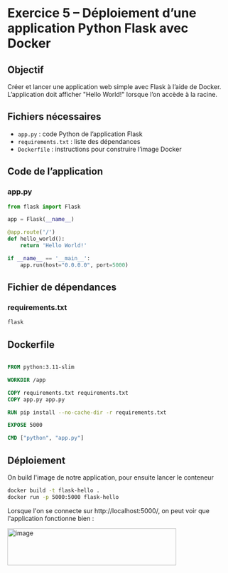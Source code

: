 # Exercice 5 – Déploiement d’une application Python Flask avec Docker

## Objectif
Créer et lancer une application web simple avec Flask à l’aide de Docker.  
L’application doit afficher "Hello World!" lorsque l’on accède à la racine.

## Fichiers nécessaires
- `app.py` : code Python de l’application Flask  
- `requirements.txt` : liste des dépendances  
- `Dockerfile` : instructions pour construire l’image Docker  

## Code de l’application

### app.py
```python
from flask import Flask

app = Flask(__name__)

@app.route('/')
def hello_world():
    return 'Hello World!'

if __name__ == '__main__':
    app.run(host="0.0.0.0", port=5000)
```

## Fichier de dépendances

### requirements.txt
```txt
flask
```

## Dockerfile
```dockerfile

FROM python:3.11-slim

WORKDIR /app

COPY requirements.txt requirements.txt
COPY app.py app.py

RUN pip install --no-cache-dir -r requirements.txt

EXPOSE 5000

CMD ["python", "app.py"]
```

## Déploiement

On build l'image de notre application, pour ensuite lancer le conteneur

```bash
docker build -t flask-hello .
docker run -p 5000:5000 flask-hello
```

Lorsque l'on se connecte sur http://localhost:5000/, on peut voir que l'application fonctionne bien :

<img width="380" height="83" alt="image" src="https://github.com/user-attachments/assets/01faa13d-7f36-4de0-83f2-0e466756dec1" />
